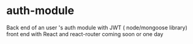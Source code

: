 # auth-module
Back end of an user 's auth module  with JWT ( node/mongoose library)
front end with React and react-router coming soon or one day 
